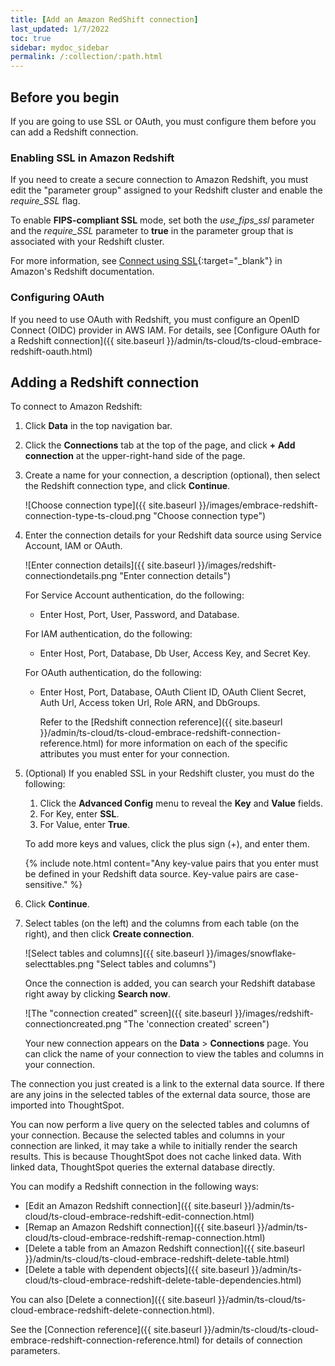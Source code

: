 ```yaml
---
title: [Add an Amazon RedShift connection]
last_updated: 1/7/2022
toc: true
sidebar: mydoc_sidebar
permalink: /:collection/:path.html
---
```

## Before you begin

If you are going to use SSL or OAuth, you must configure them before you can add a Redshift connection.

### Enabling SSL in Amazon Redshift

If you need to create a secure connection to Amazon Redshift, you must edit the "parameter group" assigned to your Redshift cluster and enable the *require_SSL* flag.

To enable **FIPS-compliant SSL** mode, set both the *use_fips_ssl* parameter and the *require_SSL* parameter to **true** in the parameter group that is associated with your Redshift cluster.

For more information, see [Connect using SSL](https://docs.aws.amazon.com/redshift/latest/mgmt/connecting-ssl-support.html){:target="_blank"} in Amazon's Redshift documentation.

### Configuring OAuth

If you need to use OAuth with Redshift, you must configure an OpenID Connect (OIDC) provider in AWS IAM. For details, see [Configure OAuth for a Redshift connection]({{ site.baseurl }}/admin/ts-cloud/ts-cloud-embrace-redshift-oauth.html)

## Adding a Redshift connection

To connect to Amazon Redshift:

1. Click **Data** in the top navigation bar.

2. Click the **Connections** tab at the top of the page, and click **+ Add connection** at the upper-right-hand side of the page.

3. Create a name for your connection, a description (optional), then select the Redshift connection type, and click **Continue**.

    ![Choose connection type]({{ site.baseurl }}/images/embrace-redshift-connection-type-ts-cloud.png "Choose connection type")

4. Enter the connection details for your Redshift data source using Service Account, IAM or OAuth.

    ![Enter connection details]({{ site.baseurl }}/images/redshift-connectiondetails.png "Enter connection details")

   For Service Account authentication, do the following:
   - Enter Host, Port, User, Password, and Database.

   For IAM authentication, do the following:
   - Enter Host, Port, Database, Db User, Access Key, and Secret Key.

   For OAuth authentication, do the following:
   - Enter Host, Port, Database, OAuth Client ID, OAuth Client Secret, Auth Url, Access token Url, Role ARN, and DbGroups.       

     Refer to the [Redshift connection reference]({{ site.baseurl }}/admin/ts-cloud/ts-cloud-embrace-redshift-connection-reference.html) for more information on each of the specific attributes you must enter for your connection.

5. (Optional) If you enabled SSL in your Redshift cluster, you must do the following:
    1. Click the **Advanced Config** menu to reveal the **Key** and **Value** fields.
    2. For Key, enter **SSL**.
    3. For Value, enter **True**.

    To add more keys and values, click the plus sign (+), and enter them.   

    {% include note.html content="Any key-value pairs that you enter must be defined in your Redshift data source. Key-value pairs are case-sensitive." %}

6. Click **Continue**.   

7. Select tables (on the left) and the columns from each table (on the right), and then click **Create connection**.

     ![Select tables and columns]({{ site.baseurl }}/images/snowflake-selecttables.png "Select tables and columns")

   Once the connection is added, you can search your Redshift database right away by clicking **Search now**.

   ![The "connection created" screen]({{ site.baseurl }}/images/redshift-connectioncreated.png "The 'connection created' screen")

   Your new connection appears on the **Data** > **Connections** page. You can click the name of your connection to view the tables and columns in your connection.   

The connection you just created is a link to the external data source. If there are any joins in the selected tables of the external data source, those are imported into ThoughtSpot.

You can now perform a live query on the selected tables and columns of your connection. Because the selected tables and columns in your connection are linked, it may take a while to initially render the search results. This is because ThoughtSpot does not cache linked data. With linked data, ThoughtSpot queries the external database directly.

You can modify a Redshift connection in the following ways:
- [Edit an Amazon Redshift connection]({{ site.baseurl }}/admin/ts-cloud/ts-cloud-embrace-redshift-edit-connection.html)
- [Remap an Amazon Redshift connection]({{ site.baseurl }}/admin/ts-cloud/ts-cloud-embrace-redshift-remap-connection.html)
- [Delete a table from an Amazon Redshift connection]({{ site.baseurl }}/admin/ts-cloud/ts-cloud-embrace-redshift-delete-table.html)
- [Delete a table with dependent objects]({{ site.baseurl }}/admin/ts-cloud/ts-cloud-embrace-redshift-delete-table-dependencies.html)

You can also [Delete a connection]({{ site.baseurl }}/admin/ts-cloud/ts-cloud-embrace-redshift-delete-connection.html).

See the [Connection reference]({{ site.baseurl }}/admin/ts-cloud/ts-cloud-embrace-redshift-connection-reference.html) for details of connection parameters.
